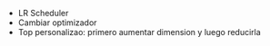 - LR Scheduler
- Cambiar optimizador
- Top personalizao: primero aumentar dimension y luego reducirla

